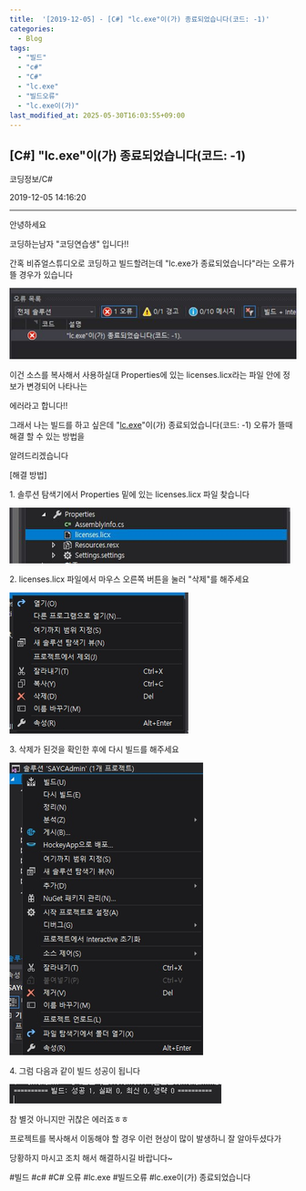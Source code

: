 ```yaml
---
title:  '[2019-12-05] - [C#] "lc.exe"이(가) 종료되었습니다(코드: -1)'
categories:
  - Blog
tags:
  - "빌드"
  - "c#"
  - "C#"
  - "lc.exe"
  - "빌드오류"
  - "lc.exe이(가)"
last_modified_at: 2025-05-30T16:03:55+09:00
---
```


## [C#] "lc.exe"이(가) 종료되었습니다(코드: -1)

코딩정보/C#

2019-12-05 14:16:20

* * *

안녕하세요

코딩하는남자 "코딩연습생" 입니다!!

간혹 비쥬얼스튜디오로 코딩하고 빌드할려는데 "lc.exe가 종료되었습니다"라는 오류가 뜰 경우가 있습니다

![](/assets/images/c_lc_exe_이_가_종료되었습니다_코드_1/img.jpg)

이건 소스를 복사해서 사용하실대 Properties에 있는 licenses.licx라는 파일 안에 정보가 변경되어 나타나는

에러라고 합니다!!

그래서 나는 빌드를 하고 싶은데 "[lc.exe](lc.exe)"이(가) 종료되었습니다(코드: -1) 오류가 뜰때 해결 할 수 있는 방법을

알려드리겠습니다

[해결 방법]

1\. 솔루션 탐색기에서 Properties 밑에 있는 licenses.licx 파일 찾습니다

![](/assets/images/c_lc_exe_이_가_종료되었습니다_코드_1/img_1.jpg)

2\. licenses.licx 파일에서 마우스 오른쪽 버튼을 눌러 "삭제"를 해주세요

![](/assets/images/c_lc_exe_이_가_종료되었습니다_코드_1/img_2.jpg)

3\. 삭제가 된것을 확인한 후에 다시 빌드를 해주세요

![](/assets/images/c_lc_exe_이_가_종료되었습니다_코드_1/img_3.jpg)

4\. 그럼 다음과 같이 빌드 성공이 됩니다

![](/assets/images/c_lc_exe_이_가_종료되었습니다_코드_1/img_4.jpg)

참 별것 아니지만 귀찮은 에러죠ㅎㅎ

프로젝트를 복사해서 이동해야 할 경우 이런 현상이 많이 발생하니 잘 알아두셨다가

당황하지 마시고 조치 해서 해결하시길 바랍니다~

  

#빌드 #c# #C# 오류 #lc.exe #빌드오류 #lc.exe이(가) 종료되었습니다

